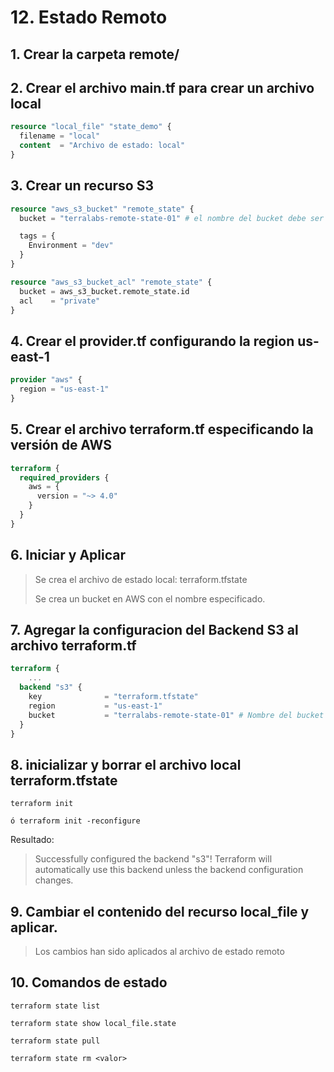 # 12. Estado Remoto <!-- omit in TOC -->

## 1. Crear la carpeta remote/

## 2. Crear el archivo main.tf para crear un archivo local

```tf
resource "local_file" "state_demo" {
  filename = "local"
  content  = "Archivo de estado: local"
}
```

## 3. Crear un recurso S3
```tf
resource "aws_s3_bucket" "remote_state" {
  bucket = "terralabs-remote-state-01" # el nombre del bucket debe ser unico.

  tags = {
    Environment = "dev"
  }
}

resource "aws_s3_bucket_acl" "remote_state" {
  bucket = aws_s3_bucket.remote_state.id
  acl    = "private"
}
```

## 4. Crear el provider.tf configurando la region us-east-1
```tf
provider "aws" {
  region = "us-east-1"
}
```

## 5. Crear el archivo terraform.tf especificando la versión de AWS
```tf
terraform {
  required_providers {
    aws = {
      version = "~> 4.0"
    }
  }
}
```

## 6. Iniciar y Aplicar
> Se crea el archivo de estado local: terraform.tfstate
>
> Se crea un bucket en AWS con el nombre especificado.




## 7. Agregar la configuracion del Backend S3 al archivo terraform.tf
```tf
terraform {
	...
  backend "s3" {
    key              = "terraform.tfstate"
    region           = "us-east-1"
    bucket           = "terralabs-remote-state-01" # Nombre del bucket creado en pasos
  }
}
```

## 8. inicializar y borrar el archivo local terraform.tfstate
```vim
terraform init

ó terraform init -reconfigure
```

Resultado:
> Successfully configured the backend "s3"! Terraform will automatically
> use this backend unless the backend configuration changes.

## 9. Cambiar el contenido del recurso local_file y aplicar.

> Los cambios han sido aplicados al archivo de estado remoto


## 10. Comandos de estado
```vim
terraform state list

terraform state show local_file.state

terraform state pull

terraform state rm <valor>
```
